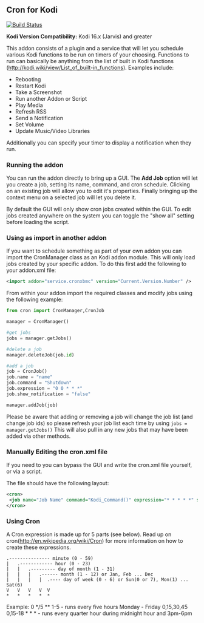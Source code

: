 ## Cron for Kodi

[![Build Status](https://travis-ci.org/robweber/cronxbmc.svg?branch=master)](https://travis-ci.org/robweber/cronxbmc)

__Kodi Version Compatibility:__ Kodi 16.x (Jarvis) and greater

This addon consists of a plugin and a service that will let you schedule various Kodi functions to be run on timers of your choosing. Functions to run can basically be anything from the list of built in Kodi functions (http://kodi.wiki/view/List_of_built-in_functions). Examples include: 

* Rebooting
* Restart Kodi
* Take a Screenshot
* Run another Addon or Script
* Play Media
* Refresh RSS
* Send a Notification
* Set Volume
* Update Music/Video Libraries

Additionally you can specify your timer to display a notification when they run. 


### Running the addon

You can run the addon directly to bring up a GUI. The __Add Job__ option will let you create a job, setting its name, command, and cron schedule. Clicking on an existing job will allow you to edit it's properties. Finally bringing up the context menu on a selected job will let you delete it. 

By default the GUI will only show cron jobs created within the GUI. To edit jobs created anywhere on the system you can toggle the "show all" setting before loading the script. 

### Using as import in another addon

If you want to schedule something as part of your own addon you can import the CronManager class as an Kodi addon module. This will only load jobs created by your specific addon. To do this first add the following to your addon.xml file: 

```xml 
<import addon="service.cronxbmc" version="Current.Version.Number" />
```

From within your addon import the required classes and modify jobs using the following example:


```python 
from cron import CronManager,CronJob

manager = CronManager()

#get jobs
jobs = manager.getJobs()

#delete a job
manager.deleteJob(job.id)

#add a job
job = CronJob()
job.name = "name"
job.command = "Shutdown"
job.expression = "0 0 * * *"
job.show_notification = "false"

manager.addJob(job)
```

Please be aware that adding or removing a job will change the job list (and change job ids) so please refresh your job list each time by using ```jobs = manager.getJobs()``` This will also pull in any new jobs that may have been added via other methods. 


### Manually Editing the cron.xml file

If you need to you can bypass the GUI and write the cron.xml file yourself, or via a script.  

The file should have the following layout:

```xml 
<cron>
 <job name="Job Name" command="Kodi_Command()" expression="* * * * *" show_notification="true/false" />
</cron>
```

### Using Cron

A Cron expression is made up for 5 parts (see below). Read up on cron(http://en.wikipedia.org/wiki/Cron) for more information on how to create these expressions.

    .--------------- minute (0 - 59)
    |   .------------ hour (0 - 23)
    |   |   .--------- day of month (1 - 31)
    |   |   |   .------ month (1 - 12) or Jan, Feb ... Dec
    |   |   |   |  .---- day of week (0 - 6) or Sun(0 or 7), Mon(1) ... Sat(6)
    V   V   V   V  V
    *   *   *   *  *
Example:
	0 */5 ** 1-5 - runs every five hours Monday - Friday
	0,15,30,45 0,15-18 * * * - runs every quarter hour during midnight hour and 3pm-6pm


